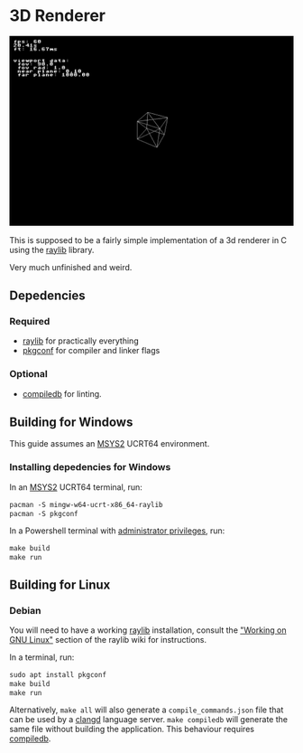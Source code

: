 # 3D Renderer

![cube!](./sample.png)

This is supposed to be a fairly simple implementation of a 3d renderer in C using the [raylib](https://github.com/raysan5/raylib) library.

Very much unfinished and weird.

## Depedencies

### Required

- [raylib](https://github.com/raysan5/raylib) for practically everything
- [pkgconf](https://github.com/pkgconf/pkgconf) for compiler and linker flags

### Optional

- [compiledb](https://github.com/nickdiego/compiledb) for linting.

## Building for Windows

This guide assumes an [MSYS2](https://www.msys2.org/) UCRT64 environment.

### Installing depedencies for Windows

In an [MSYS2](https://www.msys2.org/) UCRT64 terminal, run:

    pacman -S mingw-w64-ucrt-x86_64-raylib
    pacman -S pkgconf

In a Powershell terminal with [administrator privileges](https://github.com/gerardog/gsudo), run:

    make build 
    make run

## Building for Linux

### Debian

You will need to have a working [raylib](https://github.com/raysan5/raylib) installation, consult the ["Working on GNU Linux"](https://github.com/raysan5/raylib/wiki/Working-on-GNU-Linux) section of the raylib wiki for instructions.

In a terminal, run:

    sudo apt install pkgconf
    make build
    make run

Alternatively, ```make all``` will also generate a ```compile_commands.json``` file that can be used by a [clangd](https://clangd.llvm.org/) language server. ```make compiledb``` will generate the same file without building the application. This behaviour requires [compiledb](https://github.com/nickdiego/compiledb).
